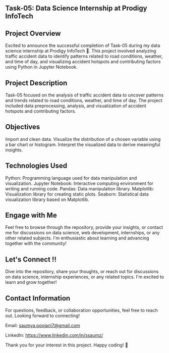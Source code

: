 ## Task-05: Data Science Internship at Prodigy InfoTech

## Project Overview
Excited to announce the successful completion of Task-05 during my data science internship at Prodigy InfoTech 🚀. This project involved analyzing traffic accident data to identify patterns related to road conditions, weather, and time of day, and visualizing accident hotspots and contributing factors using Python in Jupyter Notebook.

## Project Description
Task-05 focused on the analysis of traffic accident data to uncover patterns and trends related to road conditions, weather, and time of day. The project included data preprocessing, analysis, and visualization of accident hotspots and contributing factors.

## Objectives
Import and clean data.
Visualize the distribution of a chosen variable using a bar chart or histogram.
Interpret the visualized data to derive meaningful insights.

## Technologies Used
Python: Programming language used for data manipulation and visualization.
Jupyter Notebook: Interactive computing environment for writing and running code.
Pandas: Data manipulation library.
Matplotlib: Visualization library for creating static plots.
Seaborn: Statistical data visualization library based on Matplotlib.

## Engage with Me
Feel free to browse through the repository, provide your insights, or contact me for discussions on data science, web development, internships, or any other related subjects. I'm enthusiastic about learning and advancing together with the community!

## Let's Connect !!
Dive into the repository, share your thoughts, or reach out for discussions on data science, internship experiences, or any related topics. I'm excited to learn and grow together!

## Contact Information
For questions, feedback, or collaboration opportunities, feel free to reach out. Looking forward to connecting!

Email: saumya.poojarii7@gmail.com

LinkedIn: https://www.linkedin.com/in/ssaumz/

Thank you for your interest in this project. Happy coding! 🚀
